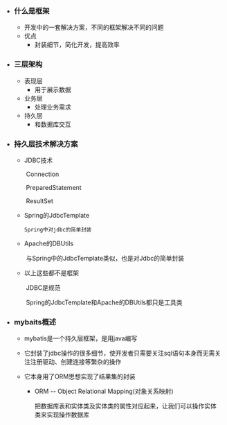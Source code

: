 - ### 什么是框架

  - 开发中的一套解决方案，不同的框架解决不同的问题
  - 优点
    - 封装细节，简化开发，提高效率

- ### 三层架构

  - 表现层
    - 用于展示数据
  - 业务层
    - 处理业务需求
  - 持久层
    - 和数据库交互

- ### 持久层技术解决方案

  - JDBC技术

    ​	Connection

    ​	PreparedStatement

    ​	ResultSet

  - Spring的JdbcTemplate

     	Spring中对jdbc的简单封装

  - Apache的DBUtils

    ​	与Spring中的JdbcTemplate类似，也是对Jdbc的简单封装

  - 以上这些都不是框架

    ​	JDBC是规范

    ​	Spring的JdbcTemplate和Apache的DBUtils都只是工具类

- ###  mybaits概述

  - mybatis是一个持久层框架，是用java编写

  - 它封装了jdbc操作的很多细节，使开发者只需要关注sql语句本身而无需关注注册驱动、创建连接等繁杂的操作

  - 它本身用了ORM思想实现了结果集的封装

    - ORM -- Object Relational Mapping(对象关系映射)

      ​	把数据库表和实体类及实体类的属性对应起来，让我们可以操作实体类来实现操作数据库